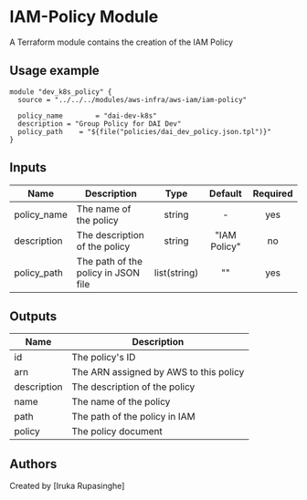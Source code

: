 # IAM-Policy Module

A Terraform module contains the creation of the IAM Policy

## Usage example

```hcl
module "dev_k8s_policy" {
  source = "../../../modules/aws-infra/aws-iam/iam-policy"

  policy_name        = "dai-dev-k8s"
  description = "Group Policy for DAI Dev"
  policy_path    = "${file("policies/dai_dev_policy.json.tpl")}"
}
```

## Inputs

| Name | Description | Type | Default | Required |
|------|-------------|:----:|:-----:|:-----:|
| policy\_name | The name of the policy | string | - | yes |
| description | The description of the policy | string | "IAM Policy" | no |
| policy\_path | The path of the policy in JSON file | list(string) |""| yes |

## Outputs

| Name | Description |
|------|-------------|
| id | The policy's ID |
| arn | The ARN assigned by AWS to this policy |
| description | The description of the policy |
| name | The name of the policy |
| path | The path of the policy in IAM |
| policy | The policy document |

## Authors

Created by [Iruka Rupasinghe] 